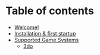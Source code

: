 # Table of contents

* [Welcome!](README.md)
* [Installation & first startup](installation-and-first-startup.md)
* [Supported Game Systems](supported-game-systems/README.md)
  * [3do](supported-game-systems/3do.md)
